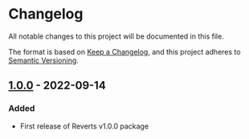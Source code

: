 # Changelog

All notable changes to this project will be documented in this file.

The format is based on [Keep a Changelog](https://keepachangelog.com/en/1.0.0/),
and this project adheres to [Semantic Versioning](https://semver.org/spec/v2.0.0.html).

## [1.0.0] - 2022-09-14

### Added

- First release of Reverts v1.0.0 package

[1.0.0]: https://github.com/sebastiantf/reverts/releases/tag/v1.0.0
